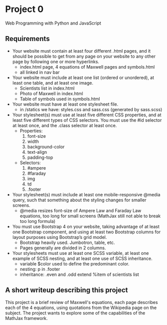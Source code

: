 # Project 0

Web Programming with Python and JavaScript

## Requirements

- Your website must contain at least four different .html pages, and it should be possible to get from
any page on your website to any other page by following one or more hyperlinks.
  - index.html page, 4 equations of Maxwell pages and symbols.html
  - all linked in nav bar
- Your website must include at least one list (ordered or unordered), at least one table, and at least one image.
  - Scientists list in index.html
  - Photo of Maxwell in index.html
  - Table of symbols used in symbols.html
- Your website must have at least one stylesheet file.
  - in /statics we have: styles.css and sass.css (generated by sass.scss)
- Your stylesheet(s) must use at least five different CSS properties, and at least five different types of CSS selectors. You must use the #id selector at least once, and the .class selector at least once.
  - Properties:
    1. font-size
    2. width
    3. background-color
    4. text-align
    5. padding-top
  - Selectors:
    1. #ampere
    2. #faraday
    3. img
    4. td
    5. .footer
- Your stylesheet(s) must include at least one mobile-responsive @media query, such that something about the styling changes for smaller screens.
  - @media resizes font-size of Ampere Law and Faraday Law equations, too long for small screens (MathJax still not able to break too long formula)
- You must use Bootstrap 4 on your website, taking advantage of at least one Bootstrap component, and using at least two Bootstrap columns for layout purposes using Bootstrap’s grid model.
  - Bootstrap heavily used. Jumbotron, table, etc.
  - Pages generally are divided in 2 columns.
- Your stylesheets must use at least one SCSS variable, at least one example of SCSS nesting, and at least one use of SCSS inheritance.
  - variable $color used to define the predominant color.
  - nesting: p in .footer
  - inheritance: .even and .odd extend %item of scientists list

## A short writeup describing this project
This project is a brief review of Maxwell's equations, each page describes each of the 4 equations, using quotations from the Wikipedia page on the subject.
The project wants to explore some of the capabilities of the MathJax framework.